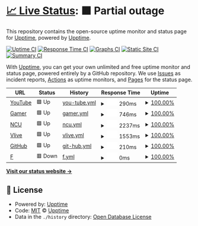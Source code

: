 # [📈 Live Status](https://upptime.github.io/upptime): <!--live status--> **🟧 Partial outage**

This repository contains the open-source uptime monitor and status page for [Upptime](https://upptime.js.org), powered by [Upptime](https://github.com/upptime/upptime).

[![Uptime CI](https://github.com/upptime/upptime/workflows/Uptime%20CI/badge.svg)](https://github.com/upptime/upptime/actions?query=workflow%3A%22Uptime+CI%22)
[![Response Time CI](https://github.com/upptime/upptime/workflows/Response%20Time%20CI/badge.svg)](https://github.com/upptime/upptime/actions?query=workflow%3A%22Response+Time+CI%22)
[![Graphs CI](https://github.com/upptime/upptime/workflows/Graphs%20CI/badge.svg)](https://github.com/upptime/upptime/actions?query=workflow%3A%22Graphs+CI%22)
[![Static Site CI](https://github.com/upptime/upptime/workflows/Static%20Site%20CI/badge.svg)](https://github.com/upptime/upptime/actions?query=workflow%3A%22Static+Site+CI%22)
[![Summary CI](https://github.com/upptime/upptime/workflows/Summary%20CI/badge.svg)](https://github.com/upptime/upptime/actions?query=workflow%3A%22Summary+CI%22)

With [Upptime](https://upptime.js.org), you can get your own unlimited and free uptime monitor and status page, powered entirely by a GitHub repository. We use [Issues](https://github.com/upptime/upptime/issues) as incident reports, [Actions](https://github.com/upptime/upptime/actions) as uptime monitors, and [Pages](https://upptime.github.io/upptime) for the status page.

<!--start: status pages-->
<!-- This summary is generated by Upptime (https://github.com/upptime/upptime) -->
<!-- Do not edit this manually, your changes will be overwritten -->
<!-- prettier-ignore -->
| URL | Status | History | Response Time | Uptime |
| --- | ------ | ------- | ------------- | ------ |
| <img alt="" src="https://favicons.githubusercontent.com/www.youtube.com" height="13"> [YouTube](https://www.youtube.com/) | 🟩 Up | [you-tube.yml](https://github.com/MoiraBDC/BDCfinal/commits/HEAD/history/you-tube.yml) | <details><summary><img alt="Response time graph" src="./graphs/you-tube/response-time-week.png" height="20"> 290ms</summary><br><a href="https://upptime.github.io/upptime/history/you-tube"><img alt="Response time 281" src="https://img.shields.io/endpoint?url=https%3A%2F%2Fraw.githubusercontent.com%2FMoiraBDC%2FBDCfinal%2FHEAD%2Fapi%2Fyou-tube%2Fresponse-time.json"></a><br><a href="https://upptime.github.io/upptime/history/you-tube"><img alt="24-hour response time 315" src="https://img.shields.io/endpoint?url=https%3A%2F%2Fraw.githubusercontent.com%2FMoiraBDC%2FBDCfinal%2FHEAD%2Fapi%2Fyou-tube%2Fresponse-time-day.json"></a><br><a href="https://upptime.github.io/upptime/history/you-tube"><img alt="7-day response time 290" src="https://img.shields.io/endpoint?url=https%3A%2F%2Fraw.githubusercontent.com%2FMoiraBDC%2FBDCfinal%2FHEAD%2Fapi%2Fyou-tube%2Fresponse-time-week.json"></a><br><a href="https://upptime.github.io/upptime/history/you-tube"><img alt="30-day response time 281" src="https://img.shields.io/endpoint?url=https%3A%2F%2Fraw.githubusercontent.com%2FMoiraBDC%2FBDCfinal%2FHEAD%2Fapi%2Fyou-tube%2Fresponse-time-month.json"></a><br><a href="https://upptime.github.io/upptime/history/you-tube"><img alt="1-year response time 281" src="https://img.shields.io/endpoint?url=https%3A%2F%2Fraw.githubusercontent.com%2FMoiraBDC%2FBDCfinal%2FHEAD%2Fapi%2Fyou-tube%2Fresponse-time-year.json"></a></details> | <details><summary><a href="https://upptime.github.io/upptime/history/you-tube">100.00%</a></summary><a href="https://upptime.github.io/upptime/history/you-tube"><img alt="All-time uptime 100.00%" src="https://img.shields.io/endpoint?url=https%3A%2F%2Fraw.githubusercontent.com%2FMoiraBDC%2FBDCfinal%2FHEAD%2Fapi%2Fyou-tube%2Fuptime.json"></a><br><a href="https://upptime.github.io/upptime/history/you-tube"><img alt="24-hour uptime 100.00%" src="https://img.shields.io/endpoint?url=https%3A%2F%2Fraw.githubusercontent.com%2FMoiraBDC%2FBDCfinal%2FHEAD%2Fapi%2Fyou-tube%2Fuptime-day.json"></a><br><a href="https://upptime.github.io/upptime/history/you-tube"><img alt="7-day uptime 100.00%" src="https://img.shields.io/endpoint?url=https%3A%2F%2Fraw.githubusercontent.com%2FMoiraBDC%2FBDCfinal%2FHEAD%2Fapi%2Fyou-tube%2Fuptime-week.json"></a><br><a href="https://upptime.github.io/upptime/history/you-tube"><img alt="30-day uptime 100.00%" src="https://img.shields.io/endpoint?url=https%3A%2F%2Fraw.githubusercontent.com%2FMoiraBDC%2FBDCfinal%2FHEAD%2Fapi%2Fyou-tube%2Fuptime-month.json"></a><br><a href="https://upptime.github.io/upptime/history/you-tube"><img alt="1-year uptime 100.00%" src="https://img.shields.io/endpoint?url=https%3A%2F%2Fraw.githubusercontent.com%2FMoiraBDC%2FBDCfinal%2FHEAD%2Fapi%2Fyou-tube%2Fuptime-year.json"></a></details>
| <img alt="" src="https://favicons.githubusercontent.com/www.gamer.com.tw" height="13"> [Gamer](https://www.gamer.com.tw/) | 🟩 Up | [gamer.yml](https://github.com/MoiraBDC/BDCfinal/commits/HEAD/history/gamer.yml) | <details><summary><img alt="Response time graph" src="./graphs/gamer/response-time-week.png" height="20"> 746ms</summary><br><a href="https://upptime.github.io/upptime/history/gamer"><img alt="Response time 761" src="https://img.shields.io/endpoint?url=https%3A%2F%2Fraw.githubusercontent.com%2FMoiraBDC%2FBDCfinal%2FHEAD%2Fapi%2Fgamer%2Fresponse-time.json"></a><br><a href="https://upptime.github.io/upptime/history/gamer"><img alt="24-hour response time 642" src="https://img.shields.io/endpoint?url=https%3A%2F%2Fraw.githubusercontent.com%2FMoiraBDC%2FBDCfinal%2FHEAD%2Fapi%2Fgamer%2Fresponse-time-day.json"></a><br><a href="https://upptime.github.io/upptime/history/gamer"><img alt="7-day response time 746" src="https://img.shields.io/endpoint?url=https%3A%2F%2Fraw.githubusercontent.com%2FMoiraBDC%2FBDCfinal%2FHEAD%2Fapi%2Fgamer%2Fresponse-time-week.json"></a><br><a href="https://upptime.github.io/upptime/history/gamer"><img alt="30-day response time 761" src="https://img.shields.io/endpoint?url=https%3A%2F%2Fraw.githubusercontent.com%2FMoiraBDC%2FBDCfinal%2FHEAD%2Fapi%2Fgamer%2Fresponse-time-month.json"></a><br><a href="https://upptime.github.io/upptime/history/gamer"><img alt="1-year response time 761" src="https://img.shields.io/endpoint?url=https%3A%2F%2Fraw.githubusercontent.com%2FMoiraBDC%2FBDCfinal%2FHEAD%2Fapi%2Fgamer%2Fresponse-time-year.json"></a></details> | <details><summary><a href="https://upptime.github.io/upptime/history/gamer">100.00%</a></summary><a href="https://upptime.github.io/upptime/history/gamer"><img alt="All-time uptime 100.00%" src="https://img.shields.io/endpoint?url=https%3A%2F%2Fraw.githubusercontent.com%2FMoiraBDC%2FBDCfinal%2FHEAD%2Fapi%2Fgamer%2Fuptime.json"></a><br><a href="https://upptime.github.io/upptime/history/gamer"><img alt="24-hour uptime 100.00%" src="https://img.shields.io/endpoint?url=https%3A%2F%2Fraw.githubusercontent.com%2FMoiraBDC%2FBDCfinal%2FHEAD%2Fapi%2Fgamer%2Fuptime-day.json"></a><br><a href="https://upptime.github.io/upptime/history/gamer"><img alt="7-day uptime 100.00%" src="https://img.shields.io/endpoint?url=https%3A%2F%2Fraw.githubusercontent.com%2FMoiraBDC%2FBDCfinal%2FHEAD%2Fapi%2Fgamer%2Fuptime-week.json"></a><br><a href="https://upptime.github.io/upptime/history/gamer"><img alt="30-day uptime 100.00%" src="https://img.shields.io/endpoint?url=https%3A%2F%2Fraw.githubusercontent.com%2FMoiraBDC%2FBDCfinal%2FHEAD%2Fapi%2Fgamer%2Fuptime-month.json"></a><br><a href="https://upptime.github.io/upptime/history/gamer"><img alt="1-year uptime 100.00%" src="https://img.shields.io/endpoint?url=https%3A%2F%2Fraw.githubusercontent.com%2FMoiraBDC%2FBDCfinal%2FHEAD%2Fapi%2Fgamer%2Fuptime-year.json"></a></details>
| <img alt="" src="https://favicons.githubusercontent.com/www.ncu.edu.tw" height="13"> [NCU](https://www.ncu.edu.tw/tw/) | 🟩 Up | [ncu.yml](https://github.com/MoiraBDC/BDCfinal/commits/HEAD/history/ncu.yml) | <details><summary><img alt="Response time graph" src="./graphs/ncu/response-time-week.png" height="20"> 2237ms</summary><br><a href="https://upptime.github.io/upptime/history/ncu"><img alt="Response time 2357" src="https://img.shields.io/endpoint?url=https%3A%2F%2Fraw.githubusercontent.com%2FMoiraBDC%2FBDCfinal%2FHEAD%2Fapi%2Fncu%2Fresponse-time.json"></a><br><a href="https://upptime.github.io/upptime/history/ncu"><img alt="24-hour response time 2182" src="https://img.shields.io/endpoint?url=https%3A%2F%2Fraw.githubusercontent.com%2FMoiraBDC%2FBDCfinal%2FHEAD%2Fapi%2Fncu%2Fresponse-time-day.json"></a><br><a href="https://upptime.github.io/upptime/history/ncu"><img alt="7-day response time 2237" src="https://img.shields.io/endpoint?url=https%3A%2F%2Fraw.githubusercontent.com%2FMoiraBDC%2FBDCfinal%2FHEAD%2Fapi%2Fncu%2Fresponse-time-week.json"></a><br><a href="https://upptime.github.io/upptime/history/ncu"><img alt="30-day response time 2357" src="https://img.shields.io/endpoint?url=https%3A%2F%2Fraw.githubusercontent.com%2FMoiraBDC%2FBDCfinal%2FHEAD%2Fapi%2Fncu%2Fresponse-time-month.json"></a><br><a href="https://upptime.github.io/upptime/history/ncu"><img alt="1-year response time 2357" src="https://img.shields.io/endpoint?url=https%3A%2F%2Fraw.githubusercontent.com%2FMoiraBDC%2FBDCfinal%2FHEAD%2Fapi%2Fncu%2Fresponse-time-year.json"></a></details> | <details><summary><a href="https://upptime.github.io/upptime/history/ncu">100.00%</a></summary><a href="https://upptime.github.io/upptime/history/ncu"><img alt="All-time uptime 99.85%" src="https://img.shields.io/endpoint?url=https%3A%2F%2Fraw.githubusercontent.com%2FMoiraBDC%2FBDCfinal%2FHEAD%2Fapi%2Fncu%2Fuptime.json"></a><br><a href="https://upptime.github.io/upptime/history/ncu"><img alt="24-hour uptime 100.00%" src="https://img.shields.io/endpoint?url=https%3A%2F%2Fraw.githubusercontent.com%2FMoiraBDC%2FBDCfinal%2FHEAD%2Fapi%2Fncu%2Fuptime-day.json"></a><br><a href="https://upptime.github.io/upptime/history/ncu"><img alt="7-day uptime 100.00%" src="https://img.shields.io/endpoint?url=https%3A%2F%2Fraw.githubusercontent.com%2FMoiraBDC%2FBDCfinal%2FHEAD%2Fapi%2Fncu%2Fuptime-week.json"></a><br><a href="https://upptime.github.io/upptime/history/ncu"><img alt="30-day uptime 99.85%" src="https://img.shields.io/endpoint?url=https%3A%2F%2Fraw.githubusercontent.com%2FMoiraBDC%2FBDCfinal%2FHEAD%2Fapi%2Fncu%2Fuptime-month.json"></a><br><a href="https://upptime.github.io/upptime/history/ncu"><img alt="1-year uptime 99.85%" src="https://img.shields.io/endpoint?url=https%3A%2F%2Fraw.githubusercontent.com%2FMoiraBDC%2FBDCfinal%2FHEAD%2Fapi%2Fncu%2Fuptime-year.json"></a></details>
| <img alt="" src="https://favicons.githubusercontent.com/www.vlive.tv" height="13"> [Vlive](https://www.vlive.tv/home/chart?sub=VIDEO&period=HOUR_24&country=ALL) | 🟩 Up | [vlive.yml](https://github.com/MoiraBDC/BDCfinal/commits/HEAD/history/vlive.yml) | <details><summary><img alt="Response time graph" src="./graphs/vlive/response-time-week.png" height="20"> 1553ms</summary><br><a href="https://upptime.github.io/upptime/history/vlive"><img alt="Response time 1451" src="https://img.shields.io/endpoint?url=https%3A%2F%2Fraw.githubusercontent.com%2FMoiraBDC%2FBDCfinal%2FHEAD%2Fapi%2Fvlive%2Fresponse-time.json"></a><br><a href="https://upptime.github.io/upptime/history/vlive"><img alt="24-hour response time 1552" src="https://img.shields.io/endpoint?url=https%3A%2F%2Fraw.githubusercontent.com%2FMoiraBDC%2FBDCfinal%2FHEAD%2Fapi%2Fvlive%2Fresponse-time-day.json"></a><br><a href="https://upptime.github.io/upptime/history/vlive"><img alt="7-day response time 1553" src="https://img.shields.io/endpoint?url=https%3A%2F%2Fraw.githubusercontent.com%2FMoiraBDC%2FBDCfinal%2FHEAD%2Fapi%2Fvlive%2Fresponse-time-week.json"></a><br><a href="https://upptime.github.io/upptime/history/vlive"><img alt="30-day response time 1451" src="https://img.shields.io/endpoint?url=https%3A%2F%2Fraw.githubusercontent.com%2FMoiraBDC%2FBDCfinal%2FHEAD%2Fapi%2Fvlive%2Fresponse-time-month.json"></a><br><a href="https://upptime.github.io/upptime/history/vlive"><img alt="1-year response time 1451" src="https://img.shields.io/endpoint?url=https%3A%2F%2Fraw.githubusercontent.com%2FMoiraBDC%2FBDCfinal%2FHEAD%2Fapi%2Fvlive%2Fresponse-time-year.json"></a></details> | <details><summary><a href="https://upptime.github.io/upptime/history/vlive">100.00%</a></summary><a href="https://upptime.github.io/upptime/history/vlive"><img alt="All-time uptime 100.00%" src="https://img.shields.io/endpoint?url=https%3A%2F%2Fraw.githubusercontent.com%2FMoiraBDC%2FBDCfinal%2FHEAD%2Fapi%2Fvlive%2Fuptime.json"></a><br><a href="https://upptime.github.io/upptime/history/vlive"><img alt="24-hour uptime 100.00%" src="https://img.shields.io/endpoint?url=https%3A%2F%2Fraw.githubusercontent.com%2FMoiraBDC%2FBDCfinal%2FHEAD%2Fapi%2Fvlive%2Fuptime-day.json"></a><br><a href="https://upptime.github.io/upptime/history/vlive"><img alt="7-day uptime 100.00%" src="https://img.shields.io/endpoint?url=https%3A%2F%2Fraw.githubusercontent.com%2FMoiraBDC%2FBDCfinal%2FHEAD%2Fapi%2Fvlive%2Fuptime-week.json"></a><br><a href="https://upptime.github.io/upptime/history/vlive"><img alt="30-day uptime 100.00%" src="https://img.shields.io/endpoint?url=https%3A%2F%2Fraw.githubusercontent.com%2FMoiraBDC%2FBDCfinal%2FHEAD%2Fapi%2Fvlive%2Fuptime-month.json"></a><br><a href="https://upptime.github.io/upptime/history/vlive"><img alt="1-year uptime 100.00%" src="https://img.shields.io/endpoint?url=https%3A%2F%2Fraw.githubusercontent.com%2FMoiraBDC%2FBDCfinal%2FHEAD%2Fapi%2Fvlive%2Fuptime-year.json"></a></details>
| <img alt="" src="https://favicons.githubusercontent.com/github.com" height="13"> [GitHub](https://github.com/) | 🟩 Up | [git-hub.yml](https://github.com/MoiraBDC/BDCfinal/commits/HEAD/history/git-hub.yml) | <details><summary><img alt="Response time graph" src="./graphs/git-hub/response-time-week.png" height="20"> 210ms</summary><br><a href="https://upptime.github.io/upptime/history/git-hub"><img alt="Response time 158" src="https://img.shields.io/endpoint?url=https%3A%2F%2Fraw.githubusercontent.com%2FMoiraBDC%2FBDCfinal%2FHEAD%2Fapi%2Fgit-hub%2Fresponse-time.json"></a><br><a href="https://upptime.github.io/upptime/history/git-hub"><img alt="24-hour response time 212" src="https://img.shields.io/endpoint?url=https%3A%2F%2Fraw.githubusercontent.com%2FMoiraBDC%2FBDCfinal%2FHEAD%2Fapi%2Fgit-hub%2Fresponse-time-day.json"></a><br><a href="https://upptime.github.io/upptime/history/git-hub"><img alt="7-day response time 210" src="https://img.shields.io/endpoint?url=https%3A%2F%2Fraw.githubusercontent.com%2FMoiraBDC%2FBDCfinal%2FHEAD%2Fapi%2Fgit-hub%2Fresponse-time-week.json"></a><br><a href="https://upptime.github.io/upptime/history/git-hub"><img alt="30-day response time 158" src="https://img.shields.io/endpoint?url=https%3A%2F%2Fraw.githubusercontent.com%2FMoiraBDC%2FBDCfinal%2FHEAD%2Fapi%2Fgit-hub%2Fresponse-time-month.json"></a><br><a href="https://upptime.github.io/upptime/history/git-hub"><img alt="1-year response time 158" src="https://img.shields.io/endpoint?url=https%3A%2F%2Fraw.githubusercontent.com%2FMoiraBDC%2FBDCfinal%2FHEAD%2Fapi%2Fgit-hub%2Fresponse-time-year.json"></a></details> | <details><summary><a href="https://upptime.github.io/upptime/history/git-hub">100.00%</a></summary><a href="https://upptime.github.io/upptime/history/git-hub"><img alt="All-time uptime 100.00%" src="https://img.shields.io/endpoint?url=https%3A%2F%2Fraw.githubusercontent.com%2FMoiraBDC%2FBDCfinal%2FHEAD%2Fapi%2Fgit-hub%2Fuptime.json"></a><br><a href="https://upptime.github.io/upptime/history/git-hub"><img alt="24-hour uptime 100.00%" src="https://img.shields.io/endpoint?url=https%3A%2F%2Fraw.githubusercontent.com%2FMoiraBDC%2FBDCfinal%2FHEAD%2Fapi%2Fgit-hub%2Fuptime-day.json"></a><br><a href="https://upptime.github.io/upptime/history/git-hub"><img alt="7-day uptime 100.00%" src="https://img.shields.io/endpoint?url=https%3A%2F%2Fraw.githubusercontent.com%2FMoiraBDC%2FBDCfinal%2FHEAD%2Fapi%2Fgit-hub%2Fuptime-week.json"></a><br><a href="https://upptime.github.io/upptime/history/git-hub"><img alt="30-day uptime 100.00%" src="https://img.shields.io/endpoint?url=https%3A%2F%2Fraw.githubusercontent.com%2FMoiraBDC%2FBDCfinal%2FHEAD%2Fapi%2Fgit-hub%2Fuptime-month.json"></a><br><a href="https://upptime.github.io/upptime/history/git-hub"><img alt="1-year uptime 100.00%" src="https://img.shields.io/endpoint?url=https%3A%2F%2Fraw.githubusercontent.com%2FMoiraBDC%2FBDCfinal%2FHEAD%2Fapi%2Fgit-hub%2Fuptime-year.json"></a></details>
| <img alt="" src="https://favicons.githubusercontent.com/www.yout" height="13"> [F](https://www.yout/) | 🟥 Down | [f.yml](https://github.com/MoiraBDC/BDCfinal/commits/HEAD/history/f.yml) | <details><summary><img alt="Response time graph" src="./graphs/f/response-time-week.png" height="20"> 0ms</summary><br><a href="https://upptime.github.io/upptime/history/f"><img alt="Response time 0" src="https://img.shields.io/endpoint?url=https%3A%2F%2Fraw.githubusercontent.com%2FMoiraBDC%2FBDCfinal%2FHEAD%2Fapi%2Ff%2Fresponse-time.json"></a><br><a href="https://upptime.github.io/upptime/history/f"><img alt="24-hour response time 0" src="https://img.shields.io/endpoint?url=https%3A%2F%2Fraw.githubusercontent.com%2FMoiraBDC%2FBDCfinal%2FHEAD%2Fapi%2Ff%2Fresponse-time-day.json"></a><br><a href="https://upptime.github.io/upptime/history/f"><img alt="7-day response time 0" src="https://img.shields.io/endpoint?url=https%3A%2F%2Fraw.githubusercontent.com%2FMoiraBDC%2FBDCfinal%2FHEAD%2Fapi%2Ff%2Fresponse-time-week.json"></a><br><a href="https://upptime.github.io/upptime/history/f"><img alt="30-day response time 0" src="https://img.shields.io/endpoint?url=https%3A%2F%2Fraw.githubusercontent.com%2FMoiraBDC%2FBDCfinal%2FHEAD%2Fapi%2Ff%2Fresponse-time-month.json"></a><br><a href="https://upptime.github.io/upptime/history/f"><img alt="1-year response time 0" src="https://img.shields.io/endpoint?url=https%3A%2F%2Fraw.githubusercontent.com%2FMoiraBDC%2FBDCfinal%2FHEAD%2Fapi%2Ff%2Fresponse-time-year.json"></a></details> | <details><summary><a href="https://upptime.github.io/upptime/history/f">100.00%</a></summary><a href="https://upptime.github.io/upptime/history/f"><img alt="All-time uptime 100.00%" src="https://img.shields.io/endpoint?url=https%3A%2F%2Fraw.githubusercontent.com%2FMoiraBDC%2FBDCfinal%2FHEAD%2Fapi%2Ff%2Fuptime.json"></a><br><a href="https://upptime.github.io/upptime/history/f"><img alt="24-hour uptime 100.00%" src="https://img.shields.io/endpoint?url=https%3A%2F%2Fraw.githubusercontent.com%2FMoiraBDC%2FBDCfinal%2FHEAD%2Fapi%2Ff%2Fuptime-day.json"></a><br><a href="https://upptime.github.io/upptime/history/f"><img alt="7-day uptime 100.00%" src="https://img.shields.io/endpoint?url=https%3A%2F%2Fraw.githubusercontent.com%2FMoiraBDC%2FBDCfinal%2FHEAD%2Fapi%2Ff%2Fuptime-week.json"></a><br><a href="https://upptime.github.io/upptime/history/f"><img alt="30-day uptime 100.00%" src="https://img.shields.io/endpoint?url=https%3A%2F%2Fraw.githubusercontent.com%2FMoiraBDC%2FBDCfinal%2FHEAD%2Fapi%2Ff%2Fuptime-month.json"></a><br><a href="https://upptime.github.io/upptime/history/f"><img alt="1-year uptime 100.00%" src="https://img.shields.io/endpoint?url=https%3A%2F%2Fraw.githubusercontent.com%2FMoiraBDC%2FBDCfinal%2FHEAD%2Fapi%2Ff%2Fuptime-year.json"></a></details>

<!--end: status pages-->

[**Visit our status website →**](https://upptime.github.io/upptime)

## 📄 License

- Powered by: [Upptime](https://github.com/upptime/upptime)
- Code: [MIT](./LICENSE) © [Upptime](https://upptime.js.org)
- Data in the `./history` directory: [Open Database License](https://opendatacommons.org/licenses/odbl/1-0/)

